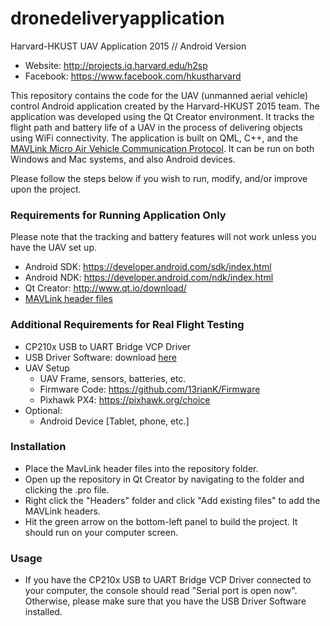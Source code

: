 # dronedeliveryapplication
Harvard-HKUST UAV Application 2015 // Android Version

- Website: http://projects.iq.harvard.edu/h2sp
- Facebook: https://www.facebook.com/hkustharvard

This repository contains the code for the UAV (unmanned aerial vehicle) control Android application created by the Harvard-HKUST 2015 team. The application was developed using the Qt Creator environment. It tracks the flight path and battery life of a UAV in the process of delivering objects using WiFi connectivity. The application is built on QML, C++, and the [MAVLink Micro Air Vehicle Communication Protocol](http://qgroundcontrol.org/mavlink/start). It can be run on both Windows and Mac systems, and also Android devices.

Please follow the steps below if you wish to run, modify, and/or improve upon the project.

### Requirements for Running Application Only
Please note that the tracking and battery features will not work unless you have the UAV set up.
- Android SDK: https://developer.android.com/sdk/index.html
- Android NDK: https://developer.android.com/ndk/index.html
- Qt Creator: http://www.qt.io/download/
- [MAVLink header files](https://drive.google.com/file/d/0B8rkAqI6SATGRUM4b3RRdE5KbEk/view?usp=sharing)

### Additional Requirements for Real Flight Testing
- CP210x USB to UART Bridge VCP Driver
- USB Driver Software: download [here](https://www.silabs.com/products/mcu/Pages/USBtoUARTBridgeVCPDrivers.aspx)
- UAV Setup
	- UAV Frame, sensors, batteries, etc.
	- Firmware Code: https://github.com/13rianK/Firmware
	- Pixhawk PX4: https://pixhawk.org/choice
- Optional:
	- Android Device [Tablet, phone, etc.]

### Installation
- Place the MavLink header files into the repository folder.
- Open up the repository in Qt Creator by navigating to the folder and clicking the .pro file.
- Right click the "Headers" folder and click "Add existing files" to add the MAVLink headers.
- Hit the green arrow on the bottom-left panel to build the project. It should run on your computer screen.

### Usage
- If you have the CP210x USB to UART Bridge VCP Driver connected to your computer, the console should read "Serial port is open now". Otherwise, please make sure that you have the USB Driver Software installed.
